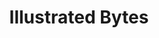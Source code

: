 ---
title: "Illustrated Bytes"
image: ""
tagline: "Creates visual explanations about design, anthropology, and programming."
bio: "Illustrated Bytes is a collection of [notes](/blog/) on data science, productivity and math that I am learning, teaching or thinking about."

social:
  facebook: ""
  twitter: ""
  instagram: ""
  github: "https://github.com/puzhu"
  linkedin: "https://www.linkedin.com/in/harisubhash/"
  youtube: ""
  vimeo: ""
  pinterest: ""
  gitlab: ""
  codepen: ""
  stackoverflow: ""
  bitbucket: ""
  dribbble: ""
  slack: ""
  reddit: ""
  tumblr: ""
  flickr: ""
  snapchat: ""
  whatsapp: ""
  skype: ""
  blogger: ""
  discord: ""
  mail: ""
  line: ""
  telegram: ""
  vk: ""
  weibo: ""
  xing: ""
  medium: ""
---